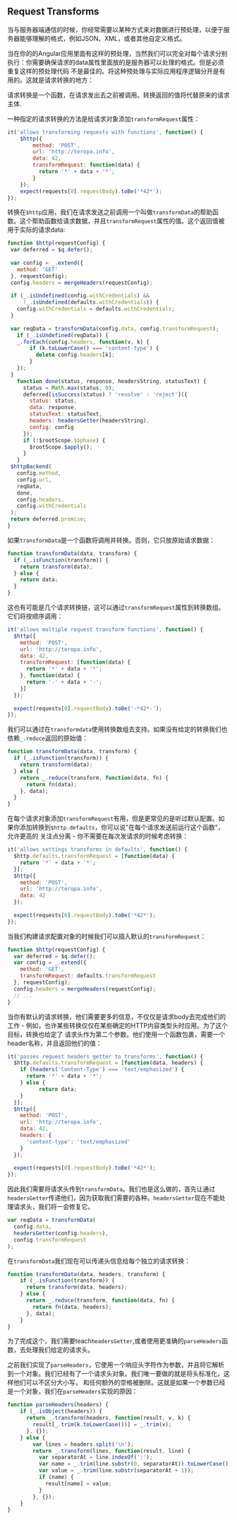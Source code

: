 ## Request Transforms
当与服务器端通信的时候，你经常需要以某种方式来对数据进行预处理，以便于服务器能够理解的格式，例如JSON、XML，或者其他自定义格式。

当在你的的Angular应用里面有这样的预处理，当然我们可以完全对每个请求分别执行：你需要确保请求的data属性里面放的是服务器可以处理的格式。但是必须重复这样的预处理代码
不是最佳的。将这种预处理与实际应用程序逻辑分开是有用的。这就是请求转换的地方：

请求转换是一个函数，在请求发出去之前被调用。转换返回的值将代替原来的请求主体.

一种指定的请求转换的方法是给请求对象添加`transformRequest`属性：
```js
it('allows transforming requests with functions', function() {
	$http({
        method: 'POST',
        url: 'http://teropa.info',
        data: 42,
        transformRequest: function(data) {
          return '*' + data + '*';
        }
    });
    expect(requests[0].requestBody).toBe('*42*');
});
```
转换在`$http`应用，我们在请求发送之前调用一个叫做`transformData`的帮助函数。这个帮助函数给请求数据，并且`transformRequest`属性的值。这个返回值被用于实际的请求data:
 ```js
function $http(requestConfig) {
  var deferred = $q.defer();
  
  var config = _.extend({
    method: 'GET'
  }, requestConfig);
  config.headers = mergeHeaders(requestConfig);
  
  if (_.isUndefined(config.withCredentials) &&
      !_.isUndefined(defaults.withCredentials)) {
    config.withCredentials = defaults.withCredentials;
  }
  
  var reqData = transformData(config.data, config.transformRequest);
    if (_.isUndefined(reqData)) {
    _.forEach(config.headers, function(v, k) {
        if (k.toLowerCase() === 'content-type') {
          delete config.headers[k];
        }
    }); 
  }
    function done(status, response, headersString, statusText) {
      status = Math.max(status, 0);
      deferred[isSuccess(status) ? 'resolve' : 'reject']({
        status: status,
        data: response,
        statusText: statusText,
        headers: headersGetter(headersString),
        config: config
      });
      if (!$rootScope.$$phase) {
        $rootScope.$apply();
      } 
    }
  $httpBackend(
    config.method,
    config.url,
    reqData,
    done,
    config.headers,
    config.withCredentials
  );
  return deferred.promise;
}
```
如果`transformData`是一个函数将调用并转换。否则，它只放原始请求数据：
```js
function transformData(data, transform) {
  if (_.isFunction(transform)) {
    return transform(data);
  } else {
    return data;
  }
}
```
这也有可能是几个请求转换链，这可以通过`transformRequest`属性到转换数组。它们将按顺序调用：
```js
it('allows multiple request transform functions', function() {
  $http({
    method: 'POST',
    url: 'http://teropa.info',
    data: 42,
    transformRequest: [function(data) {
      return '*' + data + '*';
    }, function(data) {
      return '-' + data + '-';
    }]
  });
  
  expect(requests[0].requestBody).toBe('-*42*-');
});
```
我们可以通过在`transformdata`使用转换数组去支持。如果没有给定的转换我们也依赖`_.reduce`返回的原始值：
```js
function transformData(data, transform) {
  if (_.isFunction(transform)) {
    return transform(data);
  } else {
    return _.reduce(transform, function(data, fn) {
      return fn(data);
    }, data);
  } 
}
```
在每个请求对象添加`transformRequest`有用，但是更常见的是听过默认配置。如果你添加转换到`$http.defaults`，你可以说"在每个请求发送前运行这个函数"，允许更高的
关注点分离 - 你不需要在每次发请求的时候考虑转换：
```js
it('allows settings transforms in defaults', function() {
  $http.defaults.transformRequest = [function(data) {
    return '*' + data + '*';
  }];
  $http({
    method: 'POST',
    url: 'http://teropa.info',
    data: 42
  });
  
  expect(requests[0].requestBody).toBe('*42*');
});
```
当我们构建请求配置对象的时候我们可以插入默认的`transformRequest`：
```js
function $http(requestConfig) {
  var deferred = $q.defer();
  var config = _.extend({
    method: 'GET',
    transformRequest: defaults.transformRequest
  }, requestConfig);
  config.headers = mergeHeaders(requestConfig);
  // ...
}
```
当你有默认的请求转换，他们需要更多的信息，不仅仅是请求body去完成他们的工作 - 例如，也许某些转换仅仅在某些确定的HTTP内容类型头时应用。为了这个目标，转换也给定了
请求头作为第二个参数。他们使用一个函数包裹，需要一个header名称，并且返回他们的值：
```js
it('passes request headers getter to transforms', function() {
  $http.defaults.transformRequest = [function(data, headers) {
    if (headers('Content-Type') === 'text/emphasized') {
      return '*' + data + '*';
    } else {
          return data;
    }
  }]; 
  $http({
    method: 'POST',
    url: 'http://teropa.info',
    data: 42,
    headers: {
      'content-type': 'text/emphasized'
    }
  });
  
  expect(requests[0].requestBody).toBe('*42*');
});
```
因此我们需要将请求头传到`transformData`。我们也是这么做的，首先让通过`headersGetter`传递他们，因为获取我们需要的各种。`headersGetter`现在不能处理请求头，我们将一会修复它。
```js
var reqData = transformData(
  config.data,
  headersGetter(config.headers),
  config.transformRequest
);
```
在`transformData`我们现在可以传递头信息给每个独立的请求转换：
```js
function transformData(data, headers, transform) {
    if (_.isFunction(transform)) {
      return transform(data, headers);
    } else {
      return _.reduce(transform, function(data, fn) {
        return fn(data, headers);
      }, data); 
    }
}
```
为了完成这个，我们需要teach`headersGetter`,或者使用更准确的`parseHeaders`函数，去处理我们给定的请求头。

之前我们实现了`parseHeaders`，它使用一个响应头字符作为参数，并且将它解析到一个对象。我们已经有了一个请求头对象。我们唯一要做的就是将头标准化，这样他们可以不区分大小写，
和任何额外的空格被删除。这就是如果一个参数已经是一个对象，我们在`parseHeaders`实现的原因：
```js
function parseHeaders(headers) {
    if (_.isObject(headers)) {
      return _.transform(headers, function(result, v, k) {
        result[_.trim(k.toLowerCase())] = _.trim(v);
      }, {});
    } else {
        var lines = headers.split('\n');
        return _.transform(lines, function(result, line) {
          var separatorAt = line.indexOf(':');
          var name = _.trim(line.substr(0, separatorAt)).toLowerCase();
          var value = _.trim(line.substr(separatorAt + 1));
          if (name) {
            result[name] = value;
          }
        }, {});
    }
}
```